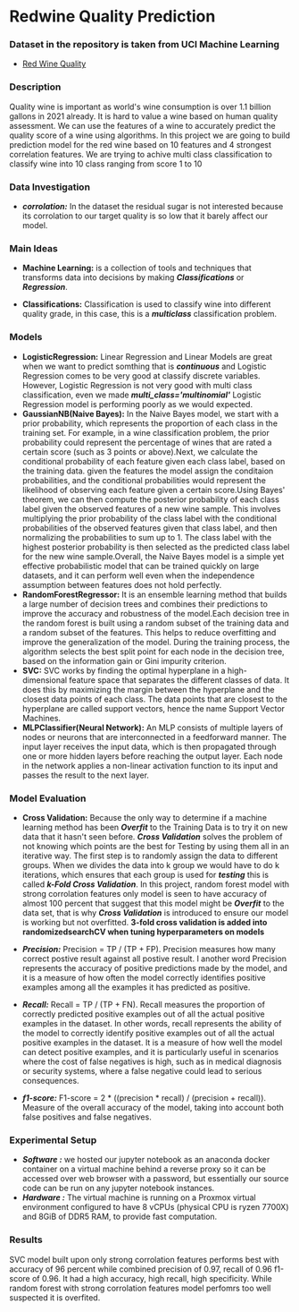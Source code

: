 # Redwine Quality Prediction #

### Dataset in the repository is taken from UCI Machine Learning ###
- [Red Wine Quality](https://www.kaggle.com/datasets/uciml/red-wine-quality-cortez-et-al-2009)

### Description ###

Quality wine is important as world's wine consumption is over 1.1 billion gallons in 2021 already. It is hard to value a wine based on human quality assessment. We can use the features of a wine to accurately predict the quality score of a wine using algorithms. In this project we are going to build prediction model for the red wine based on 10 features and 4 strongest correlation features. We are trying to achive multi class classification to classify wine into 10 class ranging from score 1 to 10

### Data Investigation ###

- ***corrolation:*** In the dataset the residual sugar is not interested because its corrolation to our target quality is so low that it barely affect our model. 

### Main Ideas ###

- **Machine Learning:** is a collection of tools and techniques that transforms data into decisions by making ***Classifications*** or ***Regression***.

- **Classifications:** Classification is used to classify wine into different quality grade, in this case, this is a ***multiclass*** classification problem. 


### Models ###
- **LogisticRegression:** Linear Regression and Linear Models are great when we want to predict somthing that is ***continuous*** and Logistic Regression comes to be very good at classify discrete variables. However, Logistic Regression is not very good with multi class classification, even we made ***multi_class='multinomial'*** Logistic Regression model is performing poorly as we would expected. 
- **GaussianNB(Naive Bayes):** In the Naive Bayes model, we start with a prior probability, which represents the proportion of each class in the training set. For example, in a wine classification problem, the prior probability could represent the percentage of wines that are rated a certain score (such as 3 points or above).Next, we calculate the conditional probability of each feature given each class label, based on the training data. given the features the model assign the conditaion probabilities, and the conditional probabilities would represent the likelihood of observing each feature given a certain score.Using Bayes' theorem, we can then compute the posterior probability of each class label given the observed features of a new wine sample. This involves multiplying the prior probability of the class label with the conditional probabilities of the observed features given that class label, and then normalizing the probabilities to sum up to 1. The class label with the highest posterior probability is then selected as the predicted class label for the new wine sample.Overall, the Naive Bayes model is a simple yet effective probabilistic model that can be trained quickly on large datasets, and it can perform well even when the independence assumption between features does not hold perfectly.
- **RandomForestRegressor:** It is an ensemble learning method that builds a large number of decision trees and combines their predictions to improve the accuracy and robustness of the model.Each decision tree in the random forest is built using a random subset of the training data and a random subset of the features. This helps to reduce overfitting and improve the generalization of the model. During the training process, the algorithm selects the best split point for each node in the decision tree, based on the information gain or Gini impurity criterion.
- **SVC:** SVC works by finding the optimal hyperplane in a high-dimensional feature space that separates the different classes of data. It does this by maximizing the margin between the hyperplane and the closest data points of each class. The data points that are closest to the hyperplane are called support vectors, hence the name Support Vector Machines.
- **MLPClassifier(Neural Network):** An MLP consists of multiple layers of nodes or neurons that are interconnected in a feedforward manner. The input layer receives the input data, which is then propagated through one or more hidden layers before reaching the output layer. Each node in the network applies a non-linear activation function to its input and passes the result to the next layer.

### Model Evaluation ###

- **Cross Validation:** Because the only way to determine if a machine learning method has been ***Overfit*** to the Training Data is to try it on new data that it hasn't seen before. ***Cross Validation*** solves the problem of not knowing which points are the best for Testing by using them all in an iterative way. The first step is to randomly assign the data to different groups. When we divides the data into k group we would have to do k iterations, which ensures that each group is used for ***testing*** this is called ***k-Fold Cross Validation***. In this project, random forest model with strong corrolation features only model is seen to have accuracy of almost 100 percent that suggest that this model might be ***Overfit*** to the data set, that is why ***Cross Validation*** is introduced to ensure our model is working but not overfitted. ****3-fold cross validation is added into randomizedsearchCV when tuning hyperparameters on models****

- ***Precision:*** Precision = TP / (TP + FP). Precision measures how many correct postive result against all postive result. I another word Precision represents the accuracy of positive predictions made by the model, and it is a measure of how often the model correctly identifies positive examples among all the examples it has predicted as positive.

- ***Recall:*** Recall = TP / (TP + FN). Recall measures the proportion of correctly predicted positive examples out of all the actual positive examples in the dataset. In other words, recall represents the ability of the model to correctly identify positive examples out of all the actual positive examples in the dataset. It is a measure of how well the model can detect positive examples, and it is particularly useful in scenarios where the cost of false negatives is high, such as in medical diagnosis or security systems, where a false negative could lead to serious consequences.

- ***f1-score:*** F1-score = 2 * ((precision * recall) / (precision + recall)). Measure of the overall accuracy of the model, taking into account both false positives and false negatives.

### Experimental Setup ###
- ***Software :*** we hosted our jupyter notebook as an anaconda docker container on a virtual machine behind a reverse proxy so it can be accessed over web browser with a password, but essentially our source code can be run on any jupyter notebook instances.
- ***Hardware :*** The virtual machine is running on a Proxmox virtual environment configured to have 8 vCPUs (physical CPU is ryzen 7700X) and 8GiB of DDR5 RAM, to provide fast computation.

### Results ###
SVC model built upon only strong corrolation features performs best with accuracy of 96 percent while combined precision of 0.97, recall of 0.96 f1-score of 0.96. It had a high accuracy, high recall, high specificity. While random forest with strong corrolation features model perfomrs too well suspected it is overfited.
